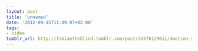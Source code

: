 ```yaml
---
layout: post
title: 'unnamed'
date: '2012-09-15T11:49:07+02:00'
tags:
- video
tumblr_url: http://fabiantheblind.tumblr.com/post/31578129611/dmotion-saz-my-entry-to-the-contest-living
---
```


